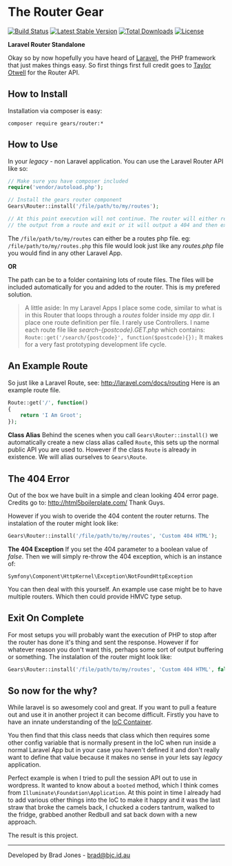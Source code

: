 The Router Gear
================================================================================
[![Build Status](https://travis-ci.org/phpgearbox/router.svg)](https://travis-ci.org/phpgearbox/router)
[![Latest Stable Version](https://poser.pugx.org/gears/router/v/stable.svg)](https://packagist.org/packages/gears/router)
[![Total Downloads](https://poser.pugx.org/gears/router/downloads.svg)](https://packagist.org/packages/gears/router)
[![License](https://poser.pugx.org/gears/router/license.svg)](https://packagist.org/packages/gears/router)

**Laravel Router Standalone**

Okay so by now hopefully you have heard of [Laravel](http://laravel.com/),
the PHP framework that just makes things easy. So first things first full credit
goes to [Taylor Otwell](https://github.com/taylorotwell) for the Router API.

How to Install
--------------------------------------------------------------------------------
Installation via composer is easy:

	composer require gears/router:*

How to Use
--------------------------------------------------------------------------------
In your *legacy* - non Laravel application.
You can use the Laravel Router API like so:

```php
// Make sure you have composer included
require('vendor/autoload.php');

// Install the gears router component
Gears\Router::install('/file/path/to/my/routes');

// At this point execution will not continue. The router will either return
// the output from a route and exit or it will output a 404 and then exit.
```

The ```/file/path/to/my/routes``` can either be a routes php file.
eg: ```/file/path/to/my/routes.php``` this file would look just like any
*routes.php* file you would find in any other Laravel App.

**OR**

The path can be to a folder containing lots of route files. The files will be
included automatically for you and added to the router. This is my prefered 
solution.

> A little aside: In my Laravel Apps I place some code, similar to what is in
> this Router that loops through a *routes* folder inside my *app* dir.
> I place one route definition per file. I rarely use Controllers.
> I name each route file like *search-{postcode}.GET.php* which contains:
> ```Route::get('/search/{postcode}', function($postcode){});```
> It makes for a very fast prototyping development life cycle.

An Example Route
--------------------------------------------------------------------------------
So just like a Laravel Route, see: http://laravel.com/docs/routing
Here is an example route file.

```php
Route::get('/', function()
{
	return 'I Am Groot';
});
```

**Class Alias**
Behind the scenes when you call ```Gears\Router::install()``` we automatically
create a new class alias called ```Route```, this sets up the normal public API
you are used to. However if the class ```Route``` is already in existence.
We will alias ourselves to ```Gears\Route```.

The 404 Error
--------------------------------------------------------------------------------
Out of the box we have built in a simple and clean looking 404 error page.
Credits go to: http://html5boilerplate.com/ Thank Guys.

However if you wish to overide the 404 content the router returns.
The instalation of the router might look like:

```php
Gears\Router::install('/file/path/to/my/routes', 'Custom 404 HTML');
```

**The 404 Exception**
If you set the 404 parameter to a boolean value of *false*.
Then we will simply re-throw the 404 exception, which is an instance of:

```
Symfony\Component\HttpKernel\Exception\NotFoundHttpException
```

You can then deal with this yourself. An example use case might be to have
multiple routers. Which then could provide HMVC type setup.

Exit On Complete
--------------------------------------------------------------------------------
For most setups you will probably want the execution of PHP to stop after the
router has done it's thing and sent the response. However if for whatever
reason you don't want this, perhaps some sort of output buffering or something.
The instalation of the router might look like:

```php
Gears\Router::install('/file/path/to/my/routes', 'Custom 404 HTML', false);
```

So now for the why?
--------------------------------------------------------------------------------
While laravel is so awesomely cool and great. If you want to pull a feature out
and use it in another project it can become difficult. Firstly you have to have
an innate understanding of the [IoC Container](http://laravel.com/docs/ioc).

You then find that this class needs that class which then requires some other
config variable that is normally present in the IoC when run inside a normal
Laravel App but in your case you haven't defined it and don't really want
to define that value because it makes no sense in your lets say *legacy*
application.

Perfect example is when I tried to pull the session API out to use in wordpress.
It wanted to know about a ```booted``` method, which I think comes from
```Illuminate\Foundation\Application```. At this point in time I already had to
add various other things into the IoC to make it happy and it was the last straw
that broke the camels back, I chucked a coders tantrum, walked to the fridge,
grabbed another Redbull and sat back down with a new approach.

The result is this project.

--------------------------------------------------------------------------------
Developed by Brad Jones - brad@bjc.id.au